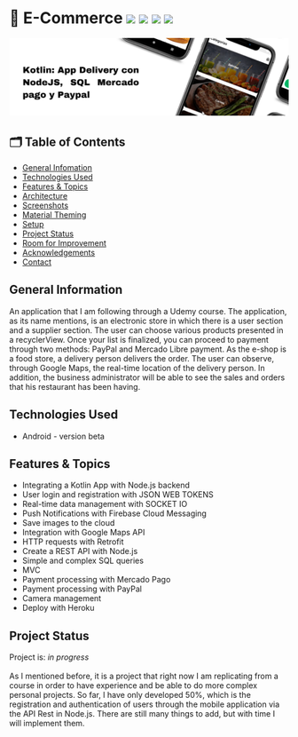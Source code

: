 # 🏪 E-Commerce ![](https://img.shields.io/static/v1?style=plastic&label=Language&labelColor=212121&message=Kotlin&color=9719ff) ![](https://img.shields.io/static/v1?style=plastic&label=Technology&labelColor=212121&message=Android&color=#a4c639) ![](https://img.shields.io/static/v1?style=plastic&label=Backend&labelColor=212121&message=Node.js&color=green) ![](https://img.shields.io/static/v1?style=plastic&label=Layout&labelColor=212121&message=XML&color=ff0068)

![](ecommerce.cover.png?raw=true)

## 🗂 Table of Contents
* [General Infomation](#general-information)
* [Technologies Used](#technologies-used)
* [Features & Topics](#features-&-topics)
* [Architecture](#architecture)
* [Screenshots](#screenshots)
* [Material Theming](#material-theming)
* [Setup](#setup)
* [Project Status](#project-status)
* [Room for Improvement](#room-for-improvement)
* [Acknowledgements](#acknowledgements)
* [Contact](#contact)
<!-- * [License](#license) -->

## General Information
An application that I am following through a Udemy course. The application, as its name mentions, is an electronic store in which there is a user section and a supplier section. The user can choose various products presented in a recyclerView. Once your list is finalized, you can proceed to payment through two methods: PayPal and Mercado Libre payment. As the e-shop is a food store, a delivery person delivers the order. The user can observe, through Google Maps, the real-time location of the delivery person. In addition, the business administrator will be able to see the sales and orders that his restaurant has been having.

## Technologies Used
* Android - version beta

## Features & Topics
* Integrating a Kotlin App with Node.js backend
* User login and registration with JSON WEB TOKENS
* Real-time data management with SOCKET IO
* Push Notifications with Firebase Cloud Messaging
* Save images to the cloud
* Integration with Google Maps API
* HTTP requests with Retrofit
* Create a REST API with Node.js
* Simple and complex SQL queries
* MVC
* Payment processing with Mercado Pago
* Payment processing with PayPal
* Camera management
* Deploy with Heroku

## Project Status
Project is: _in progress_
<br />
<br />
As I mentioned before, it is a project that right now I am replicating from a course in order to have experience and be able to do more complex personal projects. So far, I have only developed 50%, which is the registration and authentication of users through the mobile application via the API Rest in Node.js. There are still many things to add, but with time I will implement them. 
